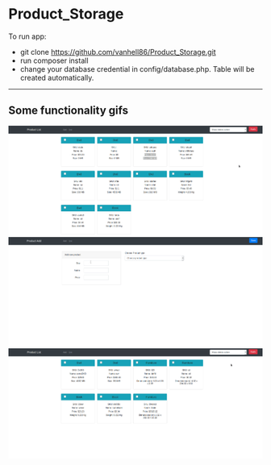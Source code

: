 # Product_Storage

To run app:
* git clone https://github.com/vanhell86/Product_Storage.git
* run composer install
* change your database credential in config/database.php. Table will be created automatically.

- - - -
## Some functionality gifs
![](public/assets/gif/screenshot1.gif)
![](public/assets/gif/screenshot2.gif)
![](public/assets/gif/screenshot3.gif)
